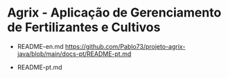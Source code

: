 # Agrix - Aplicação de Gerenciamento de Fertilizantes e Cultivos #

- README-en.md
https://github.com/Pablo73/projeto-agrix-java/blob/main/docs-pt/README-pt.md

- README-pt.md
  
